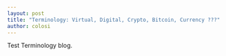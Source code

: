 ```yaml
---
layout: post
title: "Terminology: Virtual, Digital, Crypto, Bitcoin, Currency ???"
author: colosi
---
```


Test Terminology blog.
